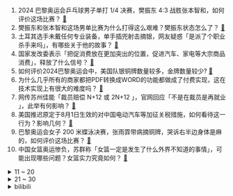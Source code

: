 1. 2024 巴黎奥运会乒乓球男子单打 1/4 决赛，樊振东 4:3 战胜张本智和，如何评价这场比赛？ [:link:](https://www.zhihu.com/question/663178094)
2. 樊振东和张本智和这场男单比赛为什么打得这么艰难？樊振东状态怎么了？ [:link:](https://www.zhihu.com/question/663207410)
3. 土耳其选手未戴任何专业装备，单手插兜射击摘银，网友疑惑「是派了个职业杀手来吗」，有哪些关于他的故事？ [:link:](https://www.zhihu.com/question/663173940)
4. 国家发改委表示「把促消费放在更加突出的位置，促进汽车、家电等大宗商品消费」，释放了什么信号？ [:link:](https://www.zhihu.com/question/663156052)
5. 如何评价2024巴黎奥运会中，美国队银铜牌数量较多，金牌数量较少? [:link:](https://www.zhihu.com/question/663022429)
6. 为什么几乎所有的商家都把PDF转换成WORD的功能都做成了付费实现，这在技术实现上有很大的难度吗？ [:link:](https://www.zhihu.com/question/462704654)
7. 网传苏州佳能「裁员赔偿 N+12 或 2N+12 」，官网回应「不是在裁员是再就业 」，此举有何影响？ [:link:](https://www.zhihu.com/question/663175906)
8. 美国推迟原定于8月1日生效的对中国电动汽车等加征关税措施，如何看待这一行为？影响几何？ [:link:](https://www.zhihu.com/question/663152643)
9. 巴黎奥运会女子 200 米蝶泳决赛，张雨霏带病摘铜牌，哭诉右半边身体是麻的，如何评价这场比赛？ [:link:](https://www.zhihu.com/question/663210491)
10. 中国女篮奥运惨负，苏群称「女篮一定是发生了什么外界不知道的事情」，可能出现哪些问题？女篮实力究竟如何？ [:link:](https://www.zhihu.com/question/663191121)
<details>
<summary>11 ~ 20</summary>

11. 2024 巴黎奥运会乒乓球女子单打 1/4 决赛，孙颖莎 4 ：0 横扫郑怡静，如何评价这场比赛？ [:link:](https://www.zhihu.com/question/663178075)
12. 如何评价刘涛这名演员？ [:link:](https://www.zhihu.com/question/31194986)
13. 2024 巴黎奥运会网球混合双打，中国组合张之臻/王欣瑜逆转战胜荷兰组合进入决赛，如何评价这场比赛？ [:link:](https://www.zhihu.com/question/663195037)
14. 低成本创业，将日本居酒屋的烧鸟以中国烧烤摊的形式摆个小摊创业真的可行吗？ [:link:](https://www.zhihu.com/question/533966610)
15. 巴黎奥运会体操女子全能决赛，美国名将拜尔斯夺冠，邱祺缘欧钰珊无缘奖牌，如何评价这场比赛？ [:link:](https://www.zhihu.com/question/663206984)
16. 王楚钦球拍被摄影师踩断，摄影经理已记下记者证件号正在调查此事，目前进展如何？涉事人员可能承担什么责任？ [:link:](https://www.zhihu.com/question/663163109)
17. 如何评价2024年8月米哈游《崩坏星穹铁道》2.4步离人战首呼雷? [:link:](https://www.zhihu.com/question/663119606)
18. 西安盐筋为什么突然火了？ [:link:](https://www.zhihu.com/question/662906772)
19. 职场新人如何在忙碌的工作之余找到乐趣，让自己的职场生活更加快乐？ [:link:](https://www.zhihu.com/question/662639472)
20. 想去贵州避暑，有哪些景点可以推荐？ [:link:](https://www.zhihu.com/question/471694862)
</details>
<details>
<summary>21 ~ 30</summary>

21. 你每天坚持的事情是什么？ [:link:](https://www.zhihu.com/question/661994966)
22. 有没有一些特别温柔值得分享的短句？ [:link:](https://www.zhihu.com/question/661268763)
23. 郑钦文闯入网球女单 8 强后，决定退出奥运混双项目，改由王欣瑜搭档张之臻，这个选择明智吗？ [:link:](https://www.zhihu.com/question/663033495)
24. 伊朗官员称伊朗最高领袖已下令直接打击以色列，以报复哈尼亚被暗杀，伊朗将会如何打击以色列？ [:link:](https://www.zhihu.com/question/663153907)
25. 你相册有什么有趣图片？ [:link:](https://www.zhihu.com/question/662970751)
26. 大家觉得2024年巴黎奥运会中国代表团会获得多少金牌？ [:link:](https://www.zhihu.com/question/653451089)
27. 半夜饿了的话，有什么简单易做的宵夜吗？ [:link:](https://www.zhihu.com/question/380056177)
28. 如何评价关于小米造车，雷军近年来唯一长达206分钟的深度专访？ [:link:](https://www.zhihu.com/question/663159463)
29. 广州买房可提取本人及配偶名下公积金支付首付，且不影响公积金贷款可贷额度计算，如何解读？会产生哪些影响？ [:link:](https://www.zhihu.com/question/663169965)
30. 2024 巴黎奥运会网球女子单打半决赛，郑钦文战胜波兰选手斯瓦泰克进入决赛创造历史，如何评价这场比赛？ [:link:](https://www.zhihu.com/question/663177474)
</details><details>
<summary>bilibili</summary>

</details>